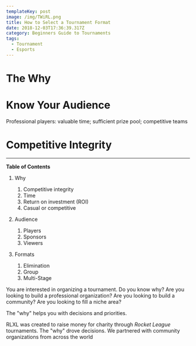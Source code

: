 ```yaml
---
templateKey: post
image: /img/TWiRL.png
title: How to Select a Tournament Format
date: 2018-12-03T17:36:39.317Z
category: Beginners Guide to Tournaments
tags:
  - Tournament
  - Esports
---
```

# The Why

# Know Your Audience

Professional players: valuable time; sufficient prize pool; competitive teams

# Competitive Integrity



---

**Table of Contents**

1. Why
     1. Competitive integrity
     2. Time
     3. Return on investment (ROI)
     4. Casual or competitive

2. Audience
    1. Players
    2. Sponsors
    3. Viewers
    
3. Formats
    1. Elimination  
    2. Group  
    3. Multi-Stage


You are interested in organizing a tournament. Do you know why? Are you looking to build a professional organization? Are you looking to build a community? Are you looking to fill a niche area? 

The "why" helps you with decisions and priorities. 

RLXL was created to raise money for charity through *Rocket League* tournaments. The "why" drove decisions. We partnered with community organizations from across the world

